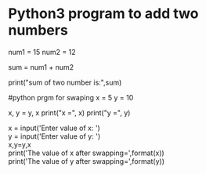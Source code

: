 # Python3 program to add two numbers 
  
num1 = 15
num2 = 12
  

sum = num1 + num2 
  
print("sum of two number is:",sum)


#python prgm for swaping
x = 5
y = 10

x, y = y, x
print("x =", x)
print("y =", y)

x = input('Enter value of x: ')  
y = input('Enter value of y: ')  
x,y=y,x  
print('The value of x after swapping=',format(x))  
print('The value of y after swapping=',format(y))  
